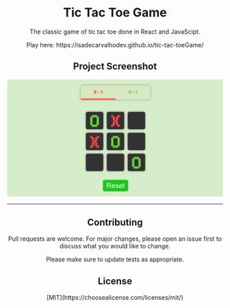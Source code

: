 <h1 align="center">Tic Tac Toe Game</h1>

<p align="center"> The classic game of tic tac toe done in React and JavaScipt. </p>

<p align="center"> Play here: https://isadecarvalhodev.github.io/tic-tac-toeGame/ </p>




<h2 align="center"> Project Screenshot </h2>


![The game:]( https://raw.githubusercontent.com/isadecarvalhodev/tic-tac-toeGame/master/tic-tac-toe-screen-shot.png)

__________________________________
<h2 align="center">Contributing </h2>

<p align="center"> Pull requests are welcome. For major changes, please open an issue first to discuss what you would like to change. </p>

<p align="center"> Please make sure to update tests as appropriate. </p>

<h2 align="center"> License </h2>

<p align="center"> [MIT](https://choosealicense.com/licenses/mit/) </p>
